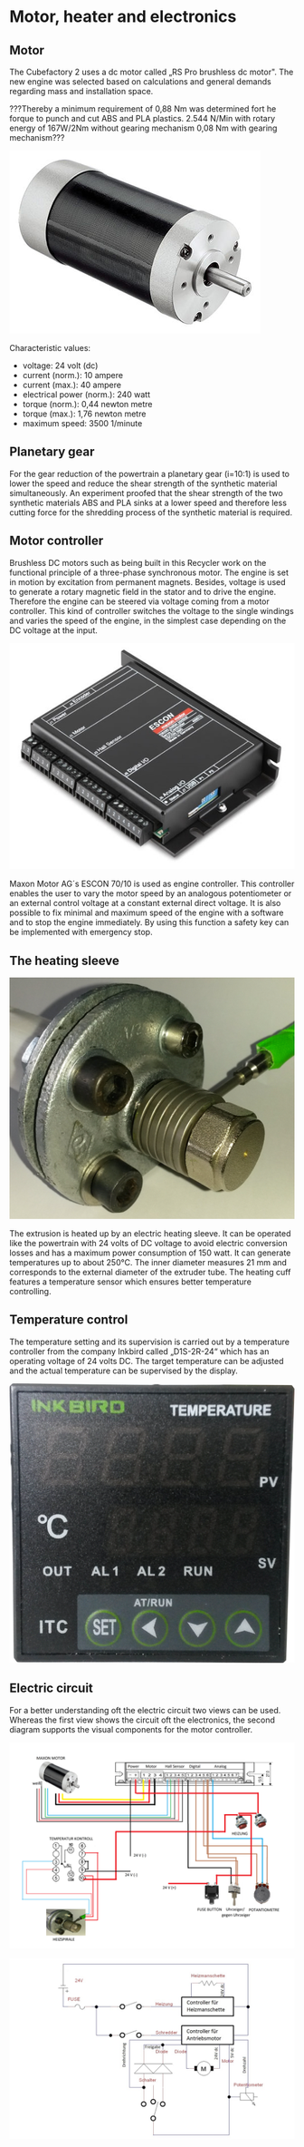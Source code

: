 # Motor, heater and electronics
## Motor
  The Cubefactory 2 uses a dc motor called „RS Pro brushless dc motor". The new engine was selected based on calculations and general demands regarding mass and installation space.
  
???Thereby a minimum requirement of 0,88 Nm was determined fort he forque to punch and cut ABS and PLA plastics.
2.544 N/Min with rotary energy of 167W/2Nm without gearing mechanism
0,08 Nm with gearing mechanism???

![Powertrain image](images/powertrain_images/Motor_rs_online.jpg)

Characteristic values:
+ voltage: 24 volt (dc)
+ current (norm.): 10 ampere
+ current (max.): 40 ampere
+ electrical power (norm.): 240 watt
+ torque (norm.): 0,44 newton metre
+ torque (max.): 1,76 newton metre
+ maximum speed: 3500 1/minute

## Planetary gear
  For the gear reduction of the powertrain a planetary gear (i=10:1) is used to lower the speed and reduce the shear strength of the synthetic material simultaneously. An experiment proofed that the shear strength of the two synthetic materials ABS and PLA sinks at a lower speed and therefore less cutting force for the shredding process of the synthetic material is required.


## Motor controller
  Brushless DC motors such as being built in this Recycler work on the functional principle of a three-phase synchronous motor. The engine is set in motion by excitation from permanent magnets. Besides, voltage is used to generate a rotary magnetic field in the stator and to drive the engine. Therefore the engine can be steered via voltage coming from a motor controller. This kind of controller switches the voltage to the single windings and varies the speed of the engine, in the simplest case depending on the DC voltage at the input.
 
![Motor Controller image](images/powertrain_images/Escon_Controller.jpg)
 
Maxon Motor AG´s  ESCON 70/10 is used as engine controller. This controller enables the user to vary the motor speed by an analogous potentiometer or an external control voltage at a constant external direct voltage. It is also possible to fix minimal and maximum speed of the engine with a software and to stop the engine immediately. By using this function a safety key can be implemented with emergency stop.

## The heating sleeve

![heating sleeve](images/powertrain_images/Heizmanschette.jpg)

  The extrusion is heated up by an electric heating sleeve. It can be operated like the powertrain with 24 volts of DC voltage to avoid electric conversion losses and has a maximum power consumption of 150 watt. It can generate temperatures up to about 250°C. The inner diameter measures 21 mm and corresponds to the external diameter of the extruder tube. The heating cuff features a temperature sensor which ensures better temperature controlling.
  
## Temperature control

  The temperature setting and its supervision is carried out by a temperature controller from the company Inkbird called „D1S-2R-24“ which has an operating voltage of 24 volts DC. The target temperature can be adjusted and the actual temperature can be supervised by the display.

![temperature control](images/powertrain_images/InkBird_Temperaturcontroller.jpg)

## Electric circuit
  For a better understanding oft the electric circuit two views can be used.
Whereas the first view shows the circuit oft the electronics, the second diagram supports the visual components for the motor controller.

![Electric circuit 1](images/powertrain_images/Schaltplan.png)

![Electric circuit 2](images/powertrain_images/Schaltplan_neu.jpg)
